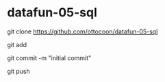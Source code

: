 # datafun-05-sql 
git clone https://github.com/ottocoon/datafun-05-sql <br />

git add 

git commit -m "initial commit" 

git push 